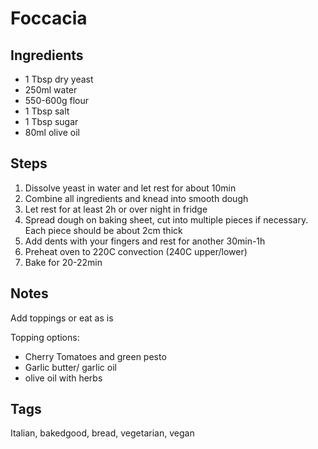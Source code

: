 # Foccacia

## Ingredients

* 1 Tbsp dry yeast 
* 250ml water
* 550-600g flour
* 1 Tbsp salt
* 1 Tbsp sugar
* 80ml olive oil

## Steps

1. Dissolve yeast in water and let rest for about 10min
2. Combine all ingredients and knead into smooth dough
3. Let rest for at least 2h or over night in fridge
4. Spread dough on baking sheet, cut into multiple pieces if necessary. Each piece should be about 2cm thick
5. Add dents with your fingers and rest for another 30min-1h
6. Preheat oven to 220C convection (240C upper/lower)
7. Bake for 20-22min

## Notes

Add toppings or eat as is 

Topping options:
* Cherry Tomatoes and green pesto
* Garlic butter/ garlic oil
* olive oil with herbs

## Tags
Italian, bakedgood, bread, vegetarian, vegan
